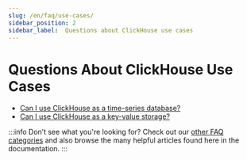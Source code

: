 ```yaml
---
slug: /en/faq/use-cases/
sidebar_position: 2
sidebar_label:  Questions about ClickHouse use cases
---
```


# Questions About ClickHouse Use Cases 

-   [Can I use ClickHouse as a time-series database?](../../faq/use-cases/time-series.md)
-   [Can I use ClickHouse as a key-value storage?](../../faq/use-cases/key-value.md)

:::info Don’t see what you're looking for?
Check out our [other FAQ categories](../../faq/) and also browse the many helpful articles found here in the documentation.
:::


